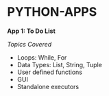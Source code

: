 # PYTHON-APPS

**App 1: To Do List** <br>

*Topics Covered*
   * Loops: While, For
   * Data Types: List, String, Tuple
   * User defined functions
   * GUI 
   * Standalone executors
   


